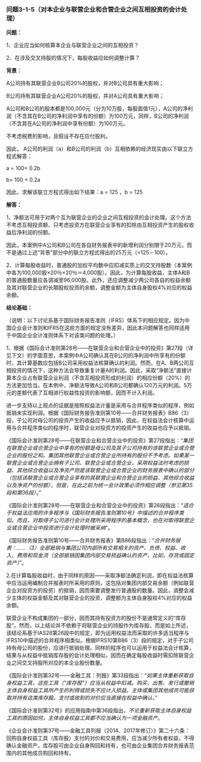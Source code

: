 ### 问题3-1-5（对本企业与联营企业和合营企业之间互相投资的会计处理）

**问题：**

1、企业应当如何核算本企业与联营企业之间的互相投资？

2、在涉及交叉持股的情况下，每股收益应如何调整计算？

**背景：**

A公司持有其联营企业B公司20%的股权，并对B公司具有重大影响；

B公司持有其联营企业A公司20%的股权，并对A公司具有重大影响；

A公司和B公司的股本都是100,000元（分为10万股，每股面值1元），A公司的净利润（不含其在B公司的净利润中享有的份额）为100万元，同样，B公司的净利润（不含其在A公司的净利润中享有份额）为100万元。

不考虑税费的影响，且假设不存在应付股利。

因此，
A公司的利润（a）和B公司的利润（b）互相依赖的经济现实由以下联立方程式解答：

a = 100+ 0.2b

b= 100 + 0.2a

因此，求解该联立方程式得出如下结果：a = 125 ，b = 125

**解答：**

1、净额法可用于对两个互为联营企业的企业之间互相投资的会计处理。这个方法不考虑互相投资额，只考虑投资方在联营企业享有的扣除由互相投资产生的股权收益后净利润的份额。

因此，本案例中A公司和B公司在各自财务报表中的新增利润分别限于20万元，而不是通过上述“背景”部分中的联立方程式得出的25万元（=125－100）。

2、计算每股收益时，普通股的加权平均数中应扣减实质上的交叉持股数（本案例中各为100,000股×20％×20％＝4,000股）。因此，为计算每股收益，主体A和B的普通股数量应各调减至96,000股。此外，还应调整减少两公司各自的权益余额及其对联营企业的长期股权投资的余额，调整金额为主体自身股权4%对应的权益余额。

**结论基础：**

（说明：以下讨论系基于国际财务报告准则（IFRS）体系下的相应规定。因为中国企业会计准则和IFRS在这些方面的规定没有差异，因此本问题解答也同样适用于中国企业会计准则体系下对该类问题的处理。）

1、根据《国际会计准则第28号——在联营企业和合营企业中的投资》第27段（详见下文）的字面意思，本案例中A公司确认其在B公司的净利润中所享有的份额时，其计算基数应包括B公司采用权益法核算确认的利润。然而，在A、B两公司互相投资的情况下，这种方法会导致重复计量A的利润。因此，采取“净额法”直接计算本企业占有联营企业利润（不含互相投资形成的利润）的相应份额（20%）的方法更加恰当。在本例中，净额法导致A公司和B公司都确认120万元的利润。5万元的差额代表了互相进行权益性投资的影响额，因而不计入利润。

进一步支持以上观点的证据是按照权益法计量是采用与合并程序类似的程序，例如抵销未实现利润。根据《国际财务报告准则第10号——合并财务报表》B86（3）段，子公司对母公司的投资产生的收益应予以抵销，因此，在权益法会计核算中运用与合并程序类似的程序时，联营企业对投资方的投资产生的收益也应予以抵销。

《国际会计准则第28号——在联营企业和合营企业中的投资》第27段指出：“*集团在联营企业或合营企业中享有的份额是母公司及其子公司持有的该联营企业或合营企业的股份之和。集团其他联营企业或合营企业所持有的股份不予考虑。如果某一联营企业或合营企业拥有子公司、联营企业或合营企业，采用权益法时考虑的损益、其他综合收益以及净资产则是该联营企业或合营企业的财务报表中确认的部分（包括该联营企业或合营企业享有的其联营企业和合营企业的损益、其他综合收益以及净资产的份额），但是，在此之前为统一会计政策必须作相应调整（参见第35段和第36段）*。”

《国际会计准则第28号——在联营企业和合营企业中的投资》第26段指出：“*适合于权益法应用的许多程序与《国际财务报告准则第10号》中描述的合并程序类似。而且，对取得子公司进行会计处理所采用程序的基本概念，也在对取得联营企业或合营企业中投资进行会计处理时被采纳*”。

《国际财务报告准则第10号——合并财务报表》第B86段指出：“*合并财务报表：……（3）全部抵销与集团公司内部所有交易相关的资产、负债、权益、收入、费用和现金流（全部抵销因集团内部交易损益确认的资产，比如，存货或固定资产）*”。

2.在计算每股收益时，由于同样的原因——采取净额法确定利润，即在权益法核算中应当运用编制合并报表时所采用的原则，这包括对集团内部交易余额（例如联营企业对投资方的投资）的抵销，因而需要调整发行普通股的数量。因此，调整会减少主体的权益金额及其对联营企业的投资，调整额为主体自身股权4%对应的权益余额。

联营企业不构成集团的一部分，因而其持有投资方的股份不是通常定义的“库存股”。然而，以上结论并不依赖于将联营企业的持股作为库存股，而是如上所述，该结论系基于IAS28第26段中的规定，即为运用权益法而采取的许多适当程序与IFRS10中描述的合并程序相类似。根据IFRS10第B86（3）段的规定，对于子公司持有母公司的股份，应进行抵销处理。同样的程序也可以运用于权益法会计核算，结果与从权益中抵销库存股的会计处理相似，因而在确定每股收益时需扣除联营企业之间交叉持股所对应的本企业股份数量。

《国际会计准则第32号——金融工具：列报》第33段指出：“*如果主体重新获取自身权益工具，这些工具（“库存股”）应当从权益中扣减。购买、出售、发行或撤销主体自身权益工具所产生的利得或损失不应计入损益。主体或集团其他成员可能获取并持有这类库存股。支付或收到的对价应当直接在权益中确认。*”

《国际会计准则第32号》的应用指南中第36段指出，*不论重新获取主体自身权益工具的原因如何，主体自身权益工具都不应当确认为一项金融资产*。

《企业会计准则第37号——金融工具列报（2014、2017年修订）》第二十六条：回购自身权益工具（库存股）支付的对价和交易费用，应当减少所有者权益，不得确认金融资产。库存股可由企业自身购回和持有，也可由企业集团合并财务报表范围内的其他成员购回和持有。
